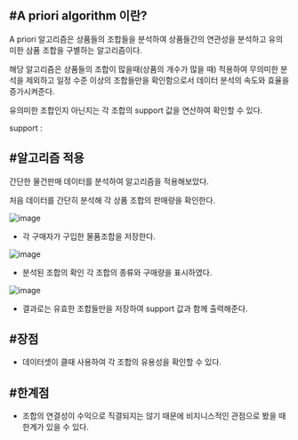 #A priori algorithm 이란?
------

A priori 알고리즘은 상품들의 조합들을 분석하여 상품들간의 연관성을 분석하고 유의미한 삼품 조합을 구별하는 알고리즘이다.

해당 알고리즘은 상품들의 조합이 많을때(상품의 개수가 많을 때) 적용하여 무의미한 분석을 제외하고 일정 수준 이상의 조합들만을 확인함으로서 데이터 분석의 속도와 효율을 증가시켜준다.

유의미한 조합인지 아닌지는 각 조합의 support 값을 연산하여 확인할 수 있다.

support :

#알고리즘 적용
------


간단한 물건판매 데이터를 분석하여 알고리즘을 적용해보았다.

처음 데이터를 간단히 분석해 각 상품 조합의 판매량을 확인한다.

![image](https://user-images.githubusercontent.com/29995264/133375816-3558c62f-65f7-40ad-87b0-e404c91787a3.png)

- 각 구매자가 구입한 물품조합을 저장한다.

![image](https://user-images.githubusercontent.com/29995264/133375893-dc1c396c-6b26-4519-9aee-e31d82dfc134.png)

- 분석된 조합의 확인 각 조합의 종류와 구매량을 표시하였다.

![image](https://user-images.githubusercontent.com/29995264/133376381-9da78533-497d-4351-a25f-0980ef3cda85.png)

- 결과로는 유효한 조합들만을 저장하여 support 값과 함께 출력해준다.

#장점
------
- 데이터셋이 클때 사용하여 각 조합의 유용성을 확인할 수 있다.

#한계점
------
- 조합의 연결성이 수익으로 직결되지는 않기 때문에 비지니스적인 관점으로 봤을 때 한계가 있을 수 있다.
